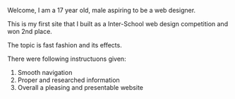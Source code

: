 Welcome,
I am a 17 year old, male aspiring to be a web designer.

This is my first site that I built as a Inter-School web design competition and won 2nd place.

The topic is fast fashion and its effects.

There were following instructuons given:
1. Smooth navigation
2. Proper and researched information
3. Overall a pleasing and presentable website
